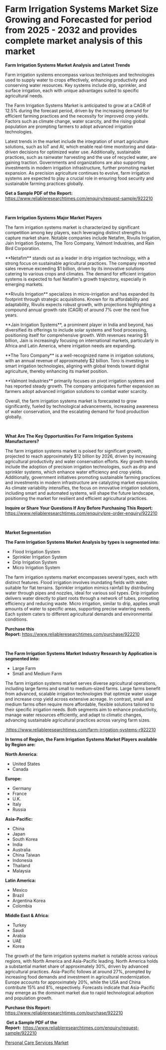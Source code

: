 <p><h1>Farm Irrigation Systems Market Size Growing and Forecasted for period from 2025 - 2032 and provides complete market analysis of this market</h1></p><p><strong>Farm Irrigation Systems Market Analysis and Latest Trends</strong></p>
<p><p>Farm irrigation systems encompass various techniques and technologies used to supply water to crops effectively, enhancing productivity and conserving water resources. Key systems include drip, sprinkler, and surface irrigation, each with unique advantages suited to specific agricultural needs.</p><p>The Farm Irrigation Systems Market is anticipated to grow at a CAGR of 12.5% during the forecast period, driven by the increasing demand for efficient farming practices and the necessity for improved crop yields. Factors such as climate change, water scarcity, and the rising global population are prompting farmers to adopt advanced irrigation technologies.</p><p>Latest trends in the market include the integration of smart agriculture solutions, such as IoT and AI, which enable real-time monitoring and data-driven decisions for optimized water use. Additionally, sustainable practices, such as rainwater harvesting and the use of recycled water, are gaining traction. Governments and organizations are also supporting investments in modern irrigation infrastructure, further promoting market expansion. As precision agriculture continues to evolve, farm irrigation systems are expected to play a crucial role in ensuring food security and sustainable farming practices globally.</p></p>
<p><strong>Get a Sample PDF of the Report:&nbsp;</strong> <a href="https://www.reliableresearchtimes.com/enquiry/request-sample/922210?utm_campaign=3291&utm_medium=2&utm_source=Github&utm_content=ia&utm_term=07032025&utm_id=farm-irrigation-systems">https://www.reliableresearchtimes.com/enquiry/request-sample/922210</a></p>
<p>&nbsp;</p>
<p><strong>Farm Irrigation Systems Major Market Players</strong></p>
<p><p>The farm irrigation systems market is characterized by significant competition among key players, each leveraging distinct strengths to capture market share. Notable companies include Netafim, Rivulis Irrigation, Jain Irrigation Systems, The Toro Company, Valmont Industries, and Rain Bird Corporation.</p><p>**Netafim** stands out as a leader in drip irrigation technology, with a strong focus on sustainable agricultural practices. The company reported sales revenue exceeding $1 billion, driven by its innovative solutions catering to various crops and climates. The demand for efficient irrigation systems is expected to fuel Netafim's growth trajectory, especially in emerging markets.</p><p>**Rivulis Irrigation** specializes in micro-irrigation and has expanded its footprint through strategic acquisitions. Known for its affordability and adaptability, Rivulis expects robust growth, with projections highlighting a compound annual growth rate (CAGR) of around 7% over the next five years.</p><p>**Jain Irrigation Systems**, a prominent player in India and beyond, has diversified its offerings to include solar systems and food processing, positioning itself for comprehensive growth. With revenues nearing $1 billion, Jain is increasingly focusing on international markets, particularly in Africa and Latin America, where irrigation needs are expanding.</p><p>**The Toro Company** is a well-recognized name in irrigation solutions, with an annual revenue of approximately $2 billion. Toro is investing in smart irrigation technologies, aligning with global trends toward digital agriculture, thereby enhancing its market position.</p><p>**Valmont Industries** primarily focuses on pivot irrigation systems and has reported steady growth. The company anticipates further expansion as farmers adopt advanced irrigation solutions to combat water scarcity.</p><p>Overall, the farm irrigation systems market is forecasted to grow significantly, fueled by technological advancements, increasing awareness of water conservation, and the escalating demand for food production globally.</p></p>
<p>&nbsp;</p>
<p><strong>What Are The Key Opportunities For Farm Irrigation Systems Manufacturers?</strong></p>
<p><p>The farm irrigation systems market is poised for significant growth, projected to reach approximately $12 billion by 2026, driven by increasing agricultural productivity and water conservation efforts. Key growth trends include the adoption of precision irrigation technologies, such as drip and sprinkler systems, which enhance water efficiency and crop yields. Additionally, government initiatives promoting sustainable farming practices and investments in modern infrastructure are catalyzing market expansion. As climate variability intensifies, the focus on innovative irrigation solutions, including smart and automated systems, will shape the future landscape, positioning the market for resilient and efficient agricultural practices.</p></p>
<p><strong>Inquire or Share Your Questions If Any Before Purchasing This Report:</strong> <a href="https://www.reliableresearchtimes.com/enquiry/pre-order-enquiry/922210?utm_campaign=3291&utm_medium=2&utm_source=Github&utm_content=ia&utm_term=07032025&utm_id=farm-irrigation-systems">https://www.reliableresearchtimes.com/enquiry/pre-order-enquiry/922210</a></p>
<p>&nbsp;</p>
<p><strong>Market Segmentation</strong></p>
<p><strong>The Farm Irrigation Systems Market Analysis by types is segmented into:</strong></p>
<p><ul><li>Flood Irrigation System</li><li>Sprinkler Irrigation System</li><li>Drip Irrigation System</li><li>Micro Irrigation System</li></ul></p>
<p><p>The farm irrigation systems market encompasses several types, each with distinct features. Flood irrigation involves inundating fields with water, suitable for flat terrains. Sprinkler irrigation mimics rainfall by distributing water through pipes and nozzles, ideal for various soil types. Drip irrigation delivers water directly to plant roots through a network of tubes, promoting efficiency and reducing waste. Micro irrigation, similar to drip, applies small amounts of water to specific areas, supporting precise watering needs. Each system caters to different agricultural demands and environmental conditions.</p></p>
<p><strong>Purchase this Report:&nbsp;</strong><a href="https://www.reliableresearchtimes.com/purchase/922210?utm_campaign=3291&utm_medium=2&utm_source=Github&utm_content=ia&utm_term=07032025&utm_id=farm-irrigation-systems">https://www.reliableresearchtimes.com/purchase/922210</a></p>
<p>&nbsp;</p>
<p><strong>The Farm Irrigation Systems Market Industry Research by Application is segmented into:</strong></p>
<p><ul><li>Large Farm</li><li>Small and Medium Farm</li></ul></p>
<p><p>The farm irrigation systems market serves diverse agricultural operations, including large farms and small to medium-sized farms. Large farms benefit from advanced, scalable irrigation technologies that optimize water usage and increase crop yield across extensive acreage. In contrast, small and medium farms often require more affordable, flexible solutions tailored to their specific irrigation needs. Both segments aim to enhance productivity, manage water resources efficiently, and adapt to climatic changes, advancing sustainable agricultural practices across varying farm sizes.</p></p>
<p><a href="https://www.reliableresearchtimes.com/farm-irrigation-systems-r922210?utm_campaign=3291&utm_medium=2&utm_source=Github&utm_content=ia&utm_term=07032025&utm_id=farm-irrigation-systems">&nbsp;https://www.reliableresearchtimes.com/farm-irrigation-systems-r922210</a></p>
<p><strong>In terms of Region, the Farm Irrigation Systems Market Players available by Region are:</strong></p>
<p>
    <p> <strong> North America: </strong>
        <ul>
            <li>United States</li>
            <li>Canada</li>
        </ul>
        </p> 
    <p> <strong> Europe: </strong>
        <ul>
            <li>Germany</li>
            <li>France</li>
            <li>U.K.</li>
            <li>Italy</li>
            <li>Russia</li>
        </ul>
        </p> 
    <p> <strong> Asia-Pacific: </strong>
        <ul>
            <li>China</li>
            <li>Japan</li>
            <li>South Korea</li>
            <li>India</li>
            <li>Australia</li>
            <li>China Taiwan</li>
            <li>Indonesia</li>
            <li>Thailand</li>
            <li>Malaysia</li>
        </ul>
        </p> 
    <p> <strong> Latin America: </strong>
        <ul>
            <li>Mexico</li>
            <li>Brazil</li>
            <li>Argentina Korea</li>
            <li>Colombia</li>
        </ul>
        </p> 
    <p> <strong> Middle East & Africa: </strong>
        <ul>
            <li>Turkey</li>
            <li>Saudi</li>
            <li>Arabia</li>
            <li>UAE</li>
            <li>Korea</li>
        </ul>
    </p>
    </p>
<p><p>The growth of the farm irrigation systems market is notable across various regions, with North America and Asia-Pacific leading. North America holds a substantial market share of approximately 30%, driven by advanced agricultural practices. Asia-Pacific follows at around 27%, prompted by increasing food demands and investment in agricultural modernization. Europe accounts for approximately 20%, while the USA and China contribute 15% and 8%, respectively. Forecasts indicate that Asia-Pacific may emerge as the dominant market due to rapid technological adoption and population growth.</p></p>
<p><strong>Purchase this Report: </strong><a href="https://www.reliableresearchtimes.com/purchase/922210?utm_campaign=3291&utm_medium=2&utm_source=Github&utm_content=ia&utm_term=07032025&utm_id=farm-irrigation-systems">https://www.reliableresearchtimes.com/purchase/922210</a></p>
<p>&nbsp;<strong>Get a Sample PDF of the Report:&nbsp;&nbsp;</strong><a href="https://www.reliableresearchtimes.com/enquiry/request-sample/922210?utm_campaign=3291&utm_medium=2&utm_source=Github&utm_content=ia&utm_term=07032025&utm_id=farm-irrigation-systems">https://www.reliableresearchtimes.com/enquiry/request-sample/922210</a></p>
<p><strong></strong></p>
<p><p><a href="https://github.com/sderolza/Market-Research-Report-List-1/blob/main/personal-care-services-market.md?utm_campaign=3291&utm_medium=2&utm_source=Github&utm_content=ia&utm_term=07032025&utm_id=farm-irrigation-systems">Personal Care Services Market</a></p></p>